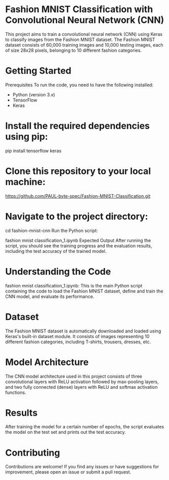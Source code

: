 # Fashion MNIST Classification with Convolutional Neural Network (CNN)
This project aims to train a convolutional neural network (CNN) using Keras to classify images from the Fashion MNIST dataset. The Fashion MNIST dataset consists of 60,000 training images and 10,000 testing images, each of size 28x28 pixels, belonging to 10 different fashion categories.

# Getting Started
Prerequisites
To run the code, you need to have the following installed:

 * Python (version 3.x)
 * TensorFlow
 * Keras

# Install the required dependencies using pip:
 pip install tensorflow keras

# Clone this repository to your local machine:

https://github.com/PAUL-byte-spec/Fashion-MNIST-Classification.git

# Navigate to the project directory:

cd fashion-mnist-cnn
Run the Python script:

fashion mnist classification_1.ipynb
Expected Output
After running the script, you should see the training progress and the evaluation results, including the test accuracy of the trained model.

# Understanding the Code
fashion mnist classification_1.ipynb: This is the main Python script containing the code to load the Fashion MNIST dataset, define and train the CNN model, and evaluate its performance.
# Dataset
The Fashion MNIST dataset is automatically downloaded and loaded using Keras's built-in dataset module. It consists of images representing 10 different fashion categories, including T-shirts, trousers, dresses, etc.

# Model Architecture
The CNN model architecture used in this project consists of three convolutional layers with ReLU activation followed by max-pooling layers, and two fully connected (dense) layers with ReLU and softmax activation functions.

# Results
After training the model for a certain number of epochs, the script evaluates the model on the test set and prints out the test accuracy.

# Contributing
Contributions are welcome! If you find any issues or have suggestions for improvement, please open an issue or submit a pull request.
